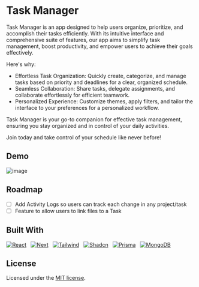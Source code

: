 <!-- ABOUT THE PROJECT -->
# Task Manager
Task Manager is an app designed to help users organize, prioritize, and accomplish their tasks efficiently. With its intuitive interface and comprehensive suite of features, our app aims to simplify task management, boost productivity, and empower users to achieve their goals effectively.

Here's why:
* Effortless Task Organization: Quickly create, categorize, and manage tasks based on priority and deadlines for a clear, organized schedule.
* Seamless Collaboration: Share tasks, delegate assignments, and collaborate effortlessly for efficient teamwork.
* Personalized Experience: Customize themes, apply filters, and tailor the interface to your preferences for a personalized workflow.

Task Manager is your go-to companion for effective task management, ensuring you stay organized and in control of your daily activities.

Join today and take control of your schedule like never before!

<!-- DEMO -->
## Demo
![image](https://github.com/paulofr17/task-manager/assets/28574271/be5a41e3-b8ac-4711-90a4-e5e23d0c6194)

<!-- ROADMAP -->
## Roadmap

- [ ] Add Activity Logs so users can track each change in any project/task
- [ ] Feature to allow users to link files to a Task 

<!-- Built With -->
## Built With

[![React][React.js]][React-url] &nbsp; [![Next][Next.js]][Next-url] &nbsp; [![Tailwind][Tailwind]][Tailwind-url] &nbsp; [![Shadcn][Shadcn]][Shadcn-url] &nbsp; [![Prisma][Prisma]][Prisma-url] &nbsp; [![MongoDB][MongoDB]][MongoDB-url]

<!-- License -->
## License
Licensed under the [MIT license](https://github.com/paulofr17/task-manager/blob/master/LICENSE).

<!-- MARKDOWN LINKS & IMAGES -->
<!-- https://www.markdownguide.org/basic-syntax/#reference-style-links -->
[React.js]: https://img.shields.io/badge/React-20232A?style=for-the-badge&logo=react&logoColor=61DAFB
[React-url]: https://reactjs.org/
[Next.js]: https://img.shields.io/badge/Next-000000?style=for-the-badge&logo=nextdotjs&logoColor=white
[Next-url]: https://nextjs.org/
[Tailwind]: https://img.shields.io/badge/tailwind-%2338B2AC.svg?style=for-the-badge&logo=tailwind-css&logoColor=white
[Tailwind-url]: https://tailwindcss.com/
[Shadcn]: https://img.shields.io/badge/shadcn%2Fui-a?style=for-the-badge&logo=shadcnui&logoColor=white&color=black
[Shadcn-url]: https://ui.shadcn.com/
[Prisma]: https://img.shields.io/badge/Prisma-3982CE?style=for-the-badge&logo=Prisma&logoColor=white
[Prisma-url]: https://www.prisma.io/
[MongoDB]: https://img.shields.io/badge/MongoDB-%234ea94b.svg?style=for-the-badge&logo=mongodb&logoColor=white
[MongoDB-url]: https://www.mongodb.com/

